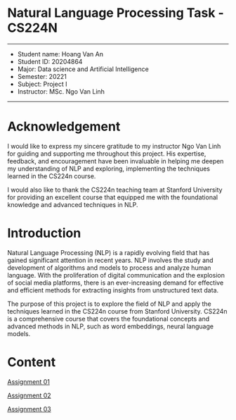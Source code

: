 # Natural Language Processing Task - CS224N

---

- Student name: Hoang Van An
- Student ID: 20204864
- Major: Data science and Artificial Intelligence
- Semester: 20221
- Subject: Project I
- Instructor: MSc. Ngo Van Linh

---

# Acknowledgement

I would like to express my sincere gratitude to my instructor Ngo Van Linh for guiding and supporting me throughout this project. His expertise, feedback, and encouragement have been invaluable in helping me deepen my understanding of NLP and exploring, implementing the techniques learned in the CS224n course.

I would also like to thank the CS224n teaching team at Stanford University for providing an excellent course that equipped me with the foundational knowledge and advanced techniques in NLP.

# Introduction

Natural Language Processing (NLP) is a rapidly evolving field that has gained significant attention in recent years. NLP involves the study and development of algorithms and models to process and analyze human language. With the proliferation of digital communication and the explosion of social media platforms, there is an ever-increasing demand for effective and efficient methods for extracting insights from unstructured text data.

The purpose of this project is to explore the field of NLP and apply the techniques learned in the CS224n course from Stanford University. CS224n is a comprehensive course that covers the foundational concepts and advanced methods in NLP, such as word embeddings, neural language models.

# Content

[Assignment 01](Natural%20Language%20Processing%20Task%20-%20CS224N%20bb767828dce34ef6bc5278b44683ed8f/Assignment%2001%2068d9059f69ed483396bdd410e5990993.md)

[Assignment 02](Natural%20Language%20Processing%20Task%20-%20CS224N%20bb767828dce34ef6bc5278b44683ed8f/Assignment%2002%20c9a9e4feeae1481ca72ad62d955ac98c.md)

[Assignment 03](Natural%20Language%20Processing%20Task%20-%20CS224N%20bb767828dce34ef6bc5278b44683ed8f/Assignment%2003%2059c6235cac224f24b8f93684350a42a9.md)
